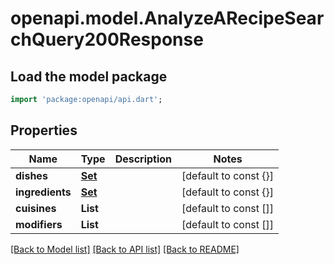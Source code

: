 # openapi.model.AnalyzeARecipeSearchQuery200Response

## Load the model package
```dart
import 'package:openapi/api.dart';
```

## Properties
Name | Type | Description | Notes
------------ | ------------- | ------------- | -------------
**dishes** | [**Set<AnalyzeARecipeSearchQuery200ResponseDishesInner>**](AnalyzeARecipeSearchQuery200ResponseDishesInner.md) |  | [default to const {}]
**ingredients** | [**Set<AnalyzeARecipeSearchQuery200ResponseIngredientsInner>**](AnalyzeARecipeSearchQuery200ResponseIngredientsInner.md) |  | [default to const {}]
**cuisines** | **List<String>** |  | [default to const []]
**modifiers** | **List<String>** |  | [default to const []]

[[Back to Model list]](../README.md#documentation-for-models) [[Back to API list]](../README.md#documentation-for-api-endpoints) [[Back to README]](../README.md)


